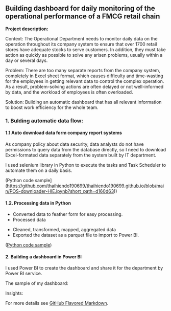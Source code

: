 ## Building dashboard for daily monitoring of the operational performance of a FMCG retail chain

**Project description:** 

Context: The Operational Department needs to monitor daily data on the operation throughout its company system to ensure that over 1700 retail stores have adequate stocks to serve customers. In addition, they must take action as quickly as possible to solve any arisen problems, usually within a day or several days.

Problem: There are too many separate reports from the company system, completely in Excel sheet format, which causes difficulty and time-wasting for the employees in getting relevant data to control the complex operation. As a result, problem-solving actions are often delayed or not well-informed by data, and the workload of employees is often overloaded.

Solution: Building an automatic dashboard that has all relevant information to boost work efficiency for the whole team.


### 1. Bulding automatic data flow:

#### 1.1 Auto download data form company report systems

As company policy about data security, data analysts do not have permissions to query data from the database directly, so I need to download Excel-formated data separately from the system built by IT department.

I used selenium library in Python to execute the tasks and Task Scheduler to automate them on a daily basis.

(Python code sample](https://github.com/thaihiendo190699/thaihiendo190699.github.io/blob/main/POS-downloader-HIE.ipynb?short_path=d160d63))

#### 1.2. Processing data in Python

- Converted data to feather form for easy processing.
- Processed data
+ Cleaned, transformed, mapped, aggregated data
+ Exported the dataset as a parquet file to import to Power BI.

([Python code sample](https://github.com/thaihiendo190699/thaihiendo190699.github.io/blob/main/code_BI.ipynb))

#### 2. Building a dashboard in Power BI

I used Power BI to create the dashboard and share it for the department by Power BI service.

The sample of my dashboard: 

Insights:



For more details see [GitHub Flavored Markdown](https://guides.github.com/features/mastering-markdown/).
